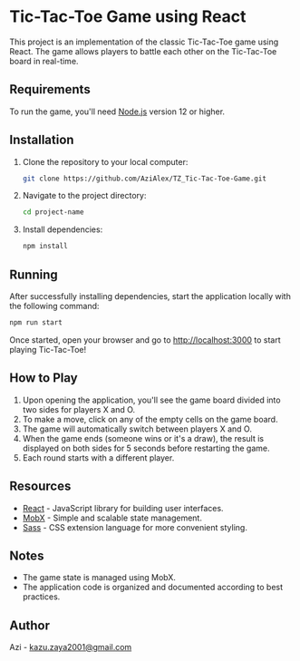 # Tic-Tac-Toe Game using React

This project is an implementation of the classic Tic-Tac-Toe game using React. The game allows players to battle each other on the Tic-Tac-Toe board in real-time.

## Requirements

To run the game, you'll need [Node.js](https://nodejs.org/) version 12 or higher.

## Installation

1. Clone the repository to your local computer:

    ```bash
    git clone https://github.com/AziAlex/TZ_Tic-Tac-Toe-Game.git
    ```

2. Navigate to the project directory:

    ```bash
    cd project-name
    ```

3. Install dependencies:

    ```bash
    npm install
    ```

## Running

After successfully installing dependencies, start the application locally with the following command:

```bash
npm run start
```

Once started, open your browser and go to [http://localhost:3000](http://localhost:3000) to start playing Tic-Tac-Toe!

## How to Play

1. Upon opening the application, you'll see the game board divided into two sides for players X and O.
2. To make a move, click on any of the empty cells on the game board.
3. The game will automatically switch between players X and O.
4. When the game ends (someone wins or it's a draw), the result is displayed on both sides for 5 seconds before restarting the game.
5. Each round starts with a different player.

## Resources

- [React](https://reactjs.org/) - JavaScript library for building user interfaces.
- [MobX](https://mobx.js.org/README.html) - Simple and scalable state management.
- [Sass](https://sass-lang.com/) - CSS extension language for more convenient styling.

## Notes

- The game state is managed using MobX.
- The application code is organized and documented according to best practices.

## Author

Azi - kazu.zaya2001@gmail.com
